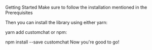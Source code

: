 Getting Started
Make sure to follow the installation mentioned in the Prerequisites

Then you can install the library using either yarn:

yarn add customchat
or npm:

npm install --save customchat
Now you're good to go!
